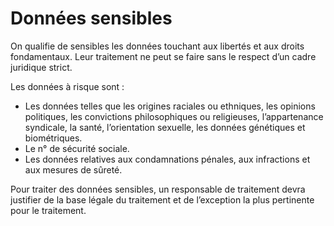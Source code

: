 # Données sensibles

On qualifie de sensibles les données touchant aux libertés et aux droits fondamentaux. Leur
traitement ne peut se faire sans le respect d’un cadre juridique strict.

Les données à risque sont :

- Les données telles que les origines raciales ou ethniques, les opinions politiques, les convictions
philosophiques ou religieuses, l’appartenance syndicale, la santé, l’orientation sexuelle, les
données génétiques et biométriques.
- Le n° de sécurité sociale.
- Les données relatives aux condamnations pénales, aux infractions et aux mesures de sûreté.

Pour traiter des données sensibles, un responsable de traitement devra justifier de la base légale
du traitement et de l’exception la plus pertinente pour le traitement.